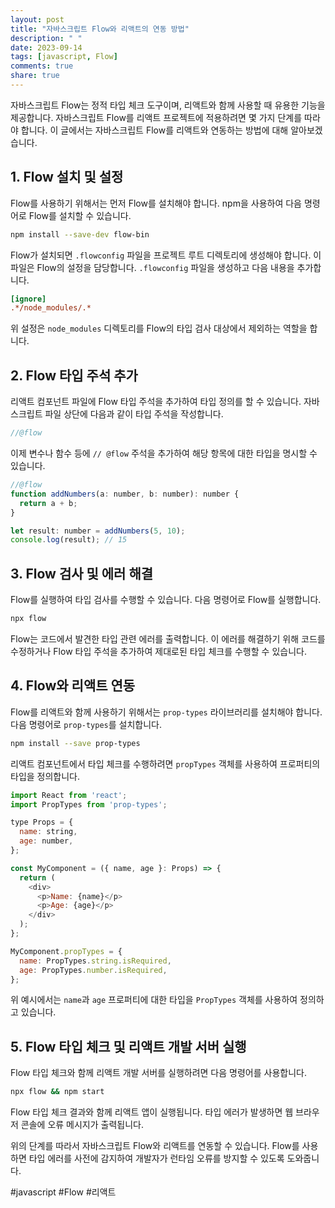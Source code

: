 ```yaml
---
layout: post
title: "자바스크립트 Flow와 리액트의 연동 방법"
description: " "
date: 2023-09-14
tags: [javascript, Flow]
comments: true
share: true
---
```


자바스크립트 Flow는 정적 타입 체크 도구이며, 리액트와 함께 사용할 때 유용한 기능을 제공합니다. 자바스크립트 Flow를 리액트 프로젝트에 적용하려면 몇 가지 단계를 따라야 합니다. 이 글에서는 자바스크립트 Flow를 리액트와 연동하는 방법에 대해 알아보겠습니다.

## 1. Flow 설치 및 설정

Flow를 사용하기 위해서는 먼저 Flow를 설치해야 합니다. npm을 사용하여 다음 명령어로 Flow를 설치할 수 있습니다.

```bash
npm install --save-dev flow-bin
```

Flow가 설치되면 `.flowconfig` 파일을 프로젝트 루트 디렉토리에 생성해야 합니다. 이 파일은 Flow의 설정을 담당합니다. `.flowconfig` 파일을 생성하고 다음 내용을 추가합니다.

```ini
[ignore]
.*/node_modules/.*
```

위 설정은 `node_modules` 디렉토리를 Flow의 타입 검사 대상에서 제외하는 역할을 합니다.

## 2. Flow 타입 주석 추가

리액트 컴포넌트 파일에 Flow 타입 주석을 추가하여 타입 정의를 할 수 있습니다. 자바스크립트 파일 상단에 다음과 같이 타입 주석을 작성합니다.

```javascript
//@flow
```

이제 변수나 함수 등에 `// @flow` 주석을 추가하여 해당 항목에 대한 타입을 명시할 수 있습니다.

```javascript
//@flow
function addNumbers(a: number, b: number): number {
  return a + b;
}

let result: number = addNumbers(5, 10);
console.log(result); // 15
```

## 3. Flow 검사 및 에러 해결

Flow를 실행하여 타입 검사를 수행할 수 있습니다. 다음 명령어로 Flow를 실행합니다.

```bash
npx flow
```

Flow는 코드에서 발견한 타입 관련 에러를 출력합니다. 이 에러를 해결하기 위해 코드를 수정하거나 Flow 타입 주석을 추가하여 제대로된 타입 체크를 수행할 수 있습니다.

## 4. Flow와 리액트 연동

Flow를 리액트와 함께 사용하기 위해서는 `prop-types` 라이브러리를 설치해야 합니다. 다음 명령어로 `prop-types`를 설치합니다.

```bash
npm install --save prop-types
```

리액트 컴포넌트에서 타입 체크를 수행하려면 `propTypes` 객체를 사용하여 프로퍼티의 타입을 정의합니다.

```javascript
import React from 'react';
import PropTypes from 'prop-types';

type Props = {
  name: string,
  age: number,
};

const MyComponent = ({ name, age }: Props) => {
  return (
    <div>
      <p>Name: {name}</p>
      <p>Age: {age}</p>
    </div>
  );
};

MyComponent.propTypes = {
  name: PropTypes.string.isRequired,
  age: PropTypes.number.isRequired,
};
```

위 예시에서는 `name`과 `age` 프로퍼티에 대한 타입을 `PropTypes` 객체를 사용하여 정의하고 있습니다.

## 5. Flow 타입 체크 및 리액트 개발 서버 실행

Flow 타입 체크와 함께 리액트 개발 서버를 실행하려면 다음 명령어를 사용합니다.

```bash
npx flow && npm start
```

Flow 타입 체크 결과와 함께 리액트 앱이 실행됩니다. 타입 에러가 발생하면 웹 브라우저 콘솔에 오류 메시지가 출력됩니다.

위의 단계를 따라서 자바스크립트 Flow와 리액트를 연동할 수 있습니다. Flow를 사용하면 타입 에러를 사전에 감지하여 개발자가 런타임 오류를 방지할 수 있도록 도와줍니다.

#javascript #Flow #리액트